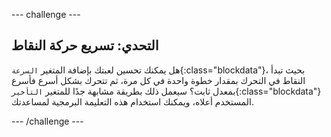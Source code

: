 --- challenge ---
## التحدي: تسريع حركة النقاط
هل يمكنك تحسين لعبتك بإضافة المتغير `السرعة`{:class="blockdata"}، بحيث تبدأ النقاط في التحرك بمقدار خطوة واحدة في كل مرة، ثم تتحرك بشكل أسرع فأسرع بمعدل ثابت؟ سيعمل ذلك بطريقة مشابهة جدًا للمتغير `التأخير`{:class="blockdata"} المستخدم أعلاه، ويمكنك استخدام هذه التعليمة البرمجية لمساعدتك.




--- /challenge ---